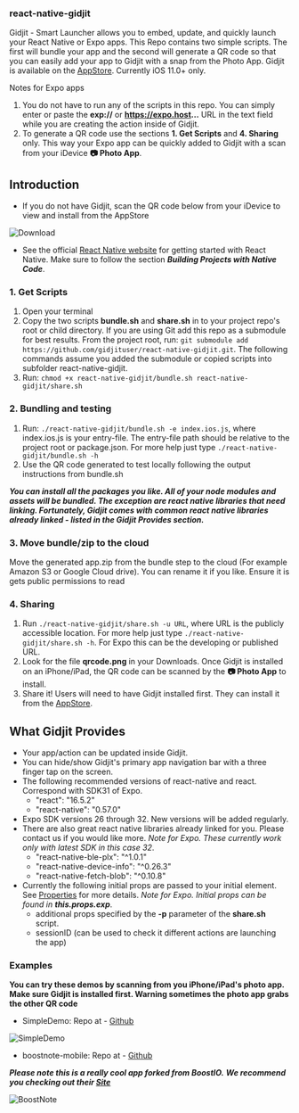 ### **react-native-gidjit**

Gidjit - Smart Launcher allows you to embed, update, and quickly launch your React Native or Expo apps. This Repo contains two simple scripts. The first will bundle your app and the second will generate a QR code so that you can easily add your app to Gidjit with a snap from the Photo App. Gidjit is available on the [AppStore](https://itunes.apple.com/us/app/gidjit-smart-launcher/id1179176359?at=1001lnP4&mt=8).
Currently iOS 11.0+ only.

Notes for Expo apps
  1. You do not have to run any of the scripts in this repo. You can simply enter or paste the **exp://** or **https://expo.host...** URL in the text field while you are creating the action inside of Gidjit.
  2. To generate a QR code use the sections **1. Get Scripts** and **4. Sharing** only. This way your Expo app can be quickly added to Gidjit with a scan from your iDevice **📷 Photo App**.

## Introduction

* If you do not have Gidjit, scan the QR code below from your iDevice to view and install from the AppStore

![Download](https://s3-us-west-2.amazonaws.com/gidjit-public/iTunesGidjit.png)

* See the official [React Native website](https://facebook.github.io/react-native/docs/getting-started.html) for getting started with React Native. Make sure to follow the section ***Building Projects with Native Code***.


### 1. Get Scripts
1. Open your terminal
2. Copy the two scripts **bundle.sh** and **share.sh** in to your project repo's root or child directory. If you are using Git add this repo as a submodule for best results. From the project root, run: `git submodule add https://github.com/gidjituser/react-native-gidjit.git`. The following commands assume you added the submodule or copied scripts into subfolder react-native-gidjit.
3. Run: `chmod +x react-native-gidjit/bundle.sh react-native-gidjit/share.sh`

### 2. Bundling and testing
1. Run: `./react-native-gidjit/bundle.sh -e index.ios.js`, where index.ios.js is your entry-file. The entry-file path should be relative to the project root or package.json. For more help just type `./react-native-gidjit/bundle.sh -h`
2. Use the QR code generated to test locally following the output instructions from bundle.sh

***You can install all the packages you like. All of your node modules and assets will be bundled. The exception are react native libraries that need linking. Fortunately, Gidjit comes with common react native libraries already linked - listed in the Gidjit Provides section.***

### 3. Move bundle/zip to the cloud
  Move the generated app.zip from the bundle step to the cloud (For example Amazon S3 or Google Cloud drive). You can rename it if you like. Ensure it is gets public permissions to read

### 4. Sharing
  1. Run `./react-native-gidjit/share.sh -u URL`, where URL is the publicly accessible location. For more help just type `./react-native-gidjit/share.sh -h`. For Expo this can be the developing or published URL.
  2. Look for the file __qrcode.png__ in your Downloads. Once Gidjit is installed on an iPhone/iPad, the QR code can be scanned by the **📷 Photo App** to install.
  3. Share it! Users will need to have Gidjit installed first. They can install it from the [AppStore](https://itunes.apple.com/us/app/gidjit-smart-launcher/id1179176359?at=1001lnP4&mt=8).

## What Gidjit Provides
- Your app/action can be updated inside Gidjit.
- You can hide/show Gidjit's primary app navigation bar with a three finger tap on the screen.
- The following recommended versions of react-native and react. Correspond with SDK31 of Expo.
  * "react": "16.5.2"
  * "react-native": "0.57.0"
- Expo SDK versions 26 through 32. New versions will be added regularly.
- There are also great react native libraries already linked for you. Please contact us if you would like more. _Note for Expo. These currently work only with latest SDK in this case 32_.
    * "react-native-ble-plx": "^1.0.1"
    * "react-native-device-info": "^0.26.3"
    * "react-native-fetch-blob": "^0.10.8"
- Currently the following initial props are passed to your initial element. See [Properties](https://facebook.github.io/react-native/docs/communication-ios.html#properties) for more details. _Note for Expo. Initial props can be found in **this.props.exp**_.
  * additional props specified by the **-p** parameter of the **share.sh** script.
  * sessionID (can be used to check it different actions are launching the app)

### Examples
**You can try these demos by scanning from you iPhone/iPad's photo app. Make sure Gidjit is installed first. Warning sometimes the photo app grabs the other QR code**
  - SimpleDemo:
  Repo at - [Github](https://github.com/gidjituser/HelloReact)


  ![SimpleDemo](https://s3-us-west-2.amazonaws.com/gidjit-public/SimpleDemo.png)


  - boostnote-mobile:
  Repo at - [Github](https://github.com/gidjituser/boostnote-mobile)

  ***Please note this is a really cool app forked from BoostIO.***
  ***We recommend you checking out their [Site](https://boostnote.io/)***


  ![BoostNote](https://s3-us-west-2.amazonaws.com/gidjit-public/BoostNote.png)
